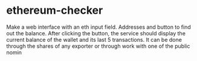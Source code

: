 # ethereum-checker
Make a web interface with an eth input field. Addresses and button to find out the balance. After clicking the button, the service should display the current balance of the wallet and its last 5 transactions. It can be done through the shares of any exporter or through work with one of the public nomin
